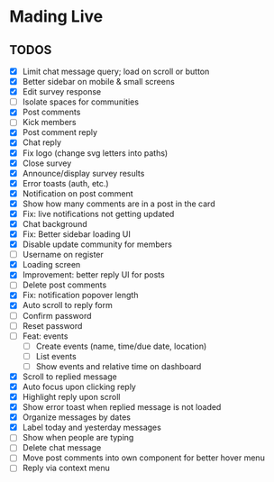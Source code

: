 # Mading Live

## TODOS

- [x] Limit chat message query; load on scroll or button
- [x] Better sidebar on mobile & small screens
- [x] Edit survey response
- [ ] Isolate spaces for communities
- [x] Post comments
- [ ] Kick members
- [x] Post comment reply
- [x] Chat reply
- [x] Fix logo (change svg letters into paths)
- [x] Close survey
- [x] Announce/display survey results
- [x] Error toasts (auth, etc.)
- [x] Notification on post comment
- [x] Show how many comments are in a post in the card
- [x] Fix: live notifications not getting updated
- [x] Chat background
- [x] Fix: Better sidebar loading UI
- [x] Disable update community for members
- [ ] Username on register
- [x] Loading screen
- [x] Improvement: better reply UI for posts
- [ ] Delete post comments
- [x] Fix: notification popover length
- [x] Auto scroll to reply form
- [ ] Confirm password
- [ ] Reset password
- [ ] Feat: events
  - [ ] Create events (name, time/due date, location)
  - [ ] List events
  - [ ] Show events and relative time on dashboard
- [x] Scroll to replied message
- [x] Auto focus upon clicking reply
- [x] Highlight reply upon scroll
- [x] Show error toast when replied message is not loaded
- [x] Organize messages by dates
- [x] Label today and yesterday messages
- [ ] Show when people are typing
- [ ] Delete chat message
- [ ] Move post comments into own component for better hover menu
- [ ] Reply via context menu
